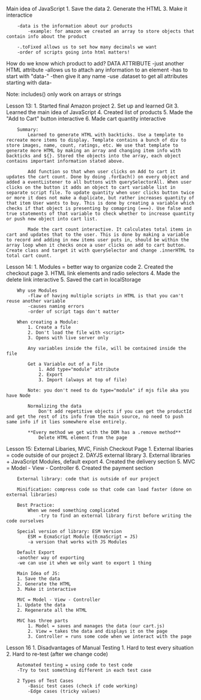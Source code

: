 Main idea of JavaScript
    1. Save the data
    2. Generate the HTML
    3. Make it interactice
        
        -data is the information about our products
            -example: for amazon we created an array to store objects that contain info about the product 
        
        -.toFixed allows us to set how many decimals we want 
        -order of scripts going into html matters!

How do we know which product to add? 
    DATA ATTRIBUTE 
        -just another HTML attribute
        -allows us to attach any information to an element 
        -has to start with "data-"
        -then give it any name 
        -use .dataset to get all attributes starting with data- 

Note: includes() only work on arrays or strings

Lesson 13: 
    1. Started final Amazon project
    2. Set up and learned Git
    3. Learned the main idea of JavaScript
    4. Created list of products
    5. Made the "Add to Cart" button interactive 
    6. Made cart quantity interactive

        Summary: 
            Learned to generate HTML with backticks. Use a template to recreate more items to display. Template contains a bunch of div to store images, name, count, ratings, etc. We use that template to generate more HTML by making an array and changing item info with backticks and ${}. Stored the objects into the array, each object contains important information stated above. 

            Add function so that when user clicks on Add to cart it updates the cart count. Done by doing .forEach() on every object and added a eventListener to all buttons with querySelectorAll. When user clicks on the button it adds an object to cart variable list in separate script file. To update quantity when user clicks button twice or more it does not make a duplicate, but rather increases quantity of that item User wants to buy. This is done by creating a variable which checks if that object is presenting by comapring (===). Use false and true statements of that variable to check whether to increase quantity or push new object into cart list. 

            Made the cart count interactive. It calculates total items in cart and updates that to the user. This is done by making a variable to record and adding in new items user puts in, should be within the array loop when it checks once a user clicks on add to cart button. Create class and target it with querySelector and change .innerHTML to total cart count. 

Lesson 14: 
    1. Modules = better way to organize code
    2. Created the checkout page
    3. HTML link elements and radio selectors
    4. Made the delete link interactive
    5. Saved the cart in localStorage 

        Why use Modules
            -flaw of having multiple scripts in HTML is that you can't reuse another variable 
            -causes naming errors 
            -order of script tags don't matter
        
        When creating a Module: 
            1. Create a file 
            2. Don't load the file with <script>
            3. Opens with live server only 

            Any variables inside the file, will be contained inside the file 
        
            Get a Variable out of a File 
                1. Add type="module" attribute
                2. Export 
                3. Import (always at top of file)

            Note: you don't need to do type="module" if mjs file aka you have Node

            Normalizing the data
                Don't add repetitive objects if you can get the productId and get the rest of its info from the main source, no need to push same info if it lies somewhere else entirely. 
            
            **Every method we get with the DOM has a .remove method**
                Delete HTML element from the page 

Lesson 15: External Libaries, MVC, Finish Checkout Page
    1. External libaries = code outside of our project
    2. DAYJS external library
    3. External libraries + JavaScript Modules, default export
    4. Created the delivery section 
    5. MVC = Model - View - Controller
    6. Created the payment section 


        External library: code that is outside of our project

        Minification: compress code so that code can load faster (done on external libraries)

        Best Practice:
            When we need something complicated
                -try to find an external library first before writing the code ourselves
        
        Special version of library: ESM Version 
            ESM = EcmaScript Module (EcmaScript = JS)
            -a version that works with JS Modules 
        
        Default Export
        -another way of exporting 
        -we can use it when we only want to export 1 thing

        Main Idea of JS: 
        1. Save the data
        2. Generate the HTML
        3. Make it interactive 

        MVC = Model - View - Controller
        1. Update the data 
        2. Regenerate all the HTML 

        MVC has three parts 
            1. Model = saves and manages the data (our cart.js)
            2. View = takes the data and displays it on the page 
            3. Controller = runs some code when we interact with the page 

Lesson 16
    1. 
        Disadvantages of Manual Testing 
            1. Hard to test every situation 
            2. Hard to re-test (after we change code)

        Automated testing = using code to test code
        -Try to test something different in each test case

        2 Types of Test Cases
            -Basic test cases (check if code working)
            -Edge cases (tricky values)
        

            